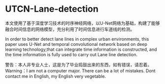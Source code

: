 # UTCN-Lane-detection
本文使用了基于深度学习技术的时序神经网络，以U-Net网络为基础，构建了能够融合时间信息的网络模型，充分利用了时间信息进行车道线的检测。

In order to better detect lane lines in complex urban environments, this paper uses U-Net and temporal convolutional network based on deep learning technology,that can integrate time information is constructed, and the time information is fully used to carry out Lane line detection.


警告：本人非专业人士，这是为了毕业捣鼓出来的东西，如有错误，请忍着。
Warning：I am not a computer major. There can be a lot of mistakes. Dont contact me in English, my English very vegetable.
